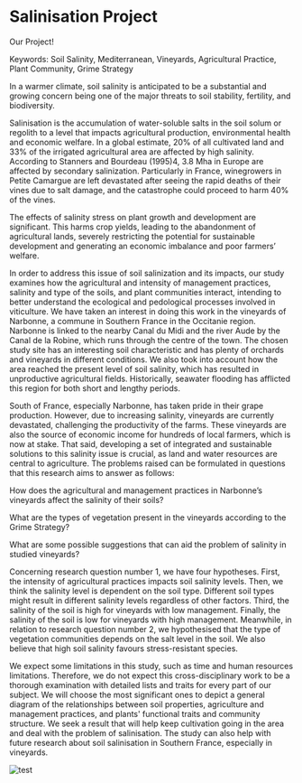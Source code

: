 # Salinisation Project
Our Project!

Keywords: Soil Salinity, Mediterranean, Vineyards, Agricultural Practice, Plant Community, Grime Strategy

In a warmer climate, soil salinity is anticipated to be a substantial and growing concern being one of the major threats to soil stability, fertility, and biodiversity.

Salinisation is the accumulation of water-soluble salts in the soil solum or regolith to a level that impacts agricultural production, environmental health and economic welfare. In a global estimate, 20% of all cultivated land and 33% of the irrigated agricultural area are affected by high salinity. According to Stanners and Bourdeau (1995)4, 3.8 Mha in Europe are affected by secondary salinization. Particularly in France, winegrowers in Petite Camargue are left devastated after seeing the rapid deaths of their vines due to salt damage, and the catastrophe could proceed to harm 40% of the vines.

The effects of salinity stress on plant growth and development are significant. This harms crop yields, leading to the abandonment of agricultural lands, severely restricting the potential for sustainable development and generating an economic imbalance and poor farmers’ welfare.

In order to address this issue of soil salinization and its impacts, our study examines how the agricultural and intensity of management practices, salinity and type of the soils, and plant communities interact, intending to better understand the ecological and pedological processes involved in viticulture. We have taken an interest in doing this work in the vineyards of Narbonne, a commune in Southern France in the Occitanie region. Narbonne is linked to the nearby Canal du Midi and the river Aude by the Canal de la Robine, which runs through the centre of the town. The chosen study site has an interesting soil characteristic and has plenty of orchards and vineyards in different conditions. We also took into account how the area reached the present level of soil salinity, which has resulted in unproductive agricultural fields. Historically, seawater flooding has afflicted this region for both short and lengthy periods.

South of France, especially Narbonne, has taken pride in their grape production. However, due to increasing salinity, vineyards are currently devastated, challenging the productivity of the farms. These vineyards are also the source of economic income for hundreds of local farmers, which is now at stake. That said, developing a set of integrated and sustainable solutions to this salinity issue is crucial, as land and water resources are central to agriculture. The problems raised can be formulated in questions that this research aims to answer as follows:

How does the agricultural and management practices in Narbonne’s vineyards affect the salinity of their soils?

What are the types of vegetation present in the vineyards according to the Grime Strategy?

What are some possible suggestions that can aid the problem of salinity in studied vineyards?

Concerning research question number 1, we have four hypotheses. 
First, the intensity of agricultural practices impacts soil salinity levels. 
Then, we think the salinity level is dependent on the soil type. Different soil types might result in different salinity levels regardless of other factors. 
Third, the salinity of the soil is high for vineyards with low management. Finally, the salinity of the soil is low for vineyards with high management. Meanwhile, in relation to research question number 2, we hypothesised that the type of vegetation communities depends on the salt level in the soil. We also believe that high soil salinity favours stress-resistant species.

We expect some limitations in this study, such as time and human resources limitations. Therefore, we do not expect this cross-disciplinary work to be a thorough examination with detailed lists and traits for every part of our subject. We will choose the most significant ones to depict a general diagram of the relationships between soil properties, agriculture and management practices, and plants' functional traits and community structure. We seek a result that will help keep cultivation going in the area and deal with the problem of salinisation. 
The study can also help with future research about soil salinisation in Southern France, especially in vineyards.


![test](https://upload.travelawaits.com/ta/uploads/2021/04/a-sugar-glider-in-the-wild5be187-1536x1024.jpg)
